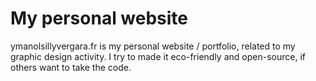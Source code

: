 # My personal website
ymanolsillyvergara.fr is my personal website / portfolio, related to my graphic design activity. 
I try to made it eco-friendly and open-source, if others want to take the code. 
